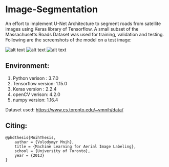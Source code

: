 # Image-Segmentation


An effort to implement U-Net Architecture to segment roads from satellite images using Keras library of Tensorflow. A small subset of the Massachusetts Roads Dataset was used for training, validation and testing. Following are the screenshots of the model on a test image:

![alt text](https://user-images.githubusercontent.com/46294463/83299757-da59a400-a207-11ea-8e28-5f73558023f9.PNG)
![alt text](https://user-images.githubusercontent.com/46294463/83299924-2278c680-a208-11ea-9d46-c910937a6cd5.PNG)
![alt text](https://user-images.githubusercontent.com/46294463/83299972-3290a600-a208-11ea-9cf9-0d82f6b05929.PNG)

## Environment:
  1. Python verison : 3.7.0
  2. Tensorflow version: 1.15.0
  3. Keras version : 2.2.4
  4. openCV verison: 4.2.0
  5. numpy version: 1.16.4

Dataset used: https://www.cs.toronto.edu/~vmnih/data/

## Citing:
```
@phdthesis{MnihThesis,
    author = {Volodymyr Mnih},
    title = {Machine Learning for Aerial Image Labeling},
    school = {University of Toronto},
    year = {2013}
}
